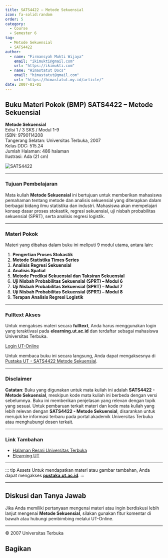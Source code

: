 ```yaml
--- 
title: SATS4422 – Metode Sekuensial
icon: fa-solid:random
order: 5
category:
  - Course
  - Semester 6
tag:
  - Metode Sekuensial
  - SATS4422
author:
  - name: "Firmansyah Mukti Wijaya"
    email: "ikimukti@gmail.com"
    url: "https://ikimukti.com"
  - name: "Himastatut Docs"
    email: "himastatut@gmail.com"
    url: "https://himastatut.my.id/article/"
date: 2007-01-01
--- 
```


## Buku Materi Pokok (BMP) SATS4422 – Metode Sekuensial

**Metode Sekuensial**  
Edisi 1 / 3 SKS / Modul 1-9  
ISBN: 9790114208  
Tangerang Selatan: Universitas Terbuka, 2007  
Kelas DDC: 515.24  
Jumlah Halaman: 486 halaman  
Ilustrasi: Ada (21 cm)

![SATS4422](https://pustaka.ut.ac.id/lib/wp-content/uploads/2020/07/SATS4422.jpg)

--- 

### Tujuan Pembelajaran

Mata kuliah **Metode Sekuensial** ini bertujuan untuk memberikan mahasiswa pemahaman tentang metode dan analisis sekuensial yang diterapkan dalam berbagai bidang ilmu statistika dan industri. Mahasiswa akan mempelajari konsep dasar proses stokastik, regresi sekuensial, uji nisbah probabilitas sekuensial (SPRT), serta analisis regresi logistik.

--- 

### Materi Pokok

Materi yang dibahas dalam buku ini meliputi 9 modul utama, antara lain:

1. **Pengertian Proses Stokastik**
2. **Metode Statistika Times Series**
3. **Analisis Regresi Sekuensial**
4. **Analisis Spatial**
5. **Metode Prediksi Sekuensial dan Taksiran Sekuensial**
6. **Uji Nisbah Probabilitas Sekuensial (SPRT) – Modul 6**
7. **Uji Nisbah Probabilitas Sekuensial (SPRT) – Modul 7**
8. **Uji Nisbah Probabilitas Sekuensial (SPRT) – Modul 8**
9. **Terapan Analisis Regresi Logistik**

--- 

### Fulltext Akses

Untuk mengakses materi secara **fulltext**, Anda harus menggunakan login yang teraktivasi pada **elearning.ut.ac.id** dan terdaftar sebagai mahasiswa Universitas Terbuka.

[Login UT-Online](http://elearning.ut.ac.id)

Untuk membaca buku ini secara langsung, Anda dapat mengaksesnya di [Pustaka UT - SATS4422 Metode Sekuensial](https://pustaka.ut.ac.id/lib/sats4422-metode-sekuensial/).

--- 

### Disclaimer

**Catatan**: Buku yang digunakan untuk mata kuliah ini adalah **SATS4422 - Metode Sekuensial**, meskipun kode mata kuliah ini berbeda dengan versi sebelumnya. Buku ini memberikan penjelasan yang relevan dengan topik yang sesuai. Untuk pembaruan terkait materi dan kode mata kuliah yang lebih relevan dengan **SATS4422 - Metode Sekuensial**, disarankan untuk merujuk ke informasi terbaru pada portal akademik Universitas Terbuka atau menghubungi dosen terkait.

--- 

### Link Tambahan

- [Halaman Resmi Universitas Terbuka](https://www.ut.ac.id)
- [Elearning UT](http://elearning.ut.ac.id)

--- 

::: tip Assets
Untuk mendapatkan materi atau gambar tambahan, Anda dapat mengakses **[pustaka.ut.ac.id](https://pustaka.ut.ac.id)**.
:::

--- 

## Diskusi dan Tanya Jawab

Jika Anda memiliki pertanyaan mengenai materi atau ingin berdiskusi lebih lanjut mengenai **Metode Sekuensial**, silakan gunakan fitur komentar di bawah atau hubungi pembimbing melalui UT-Online.

--- 

<footer>
  <p>© 2007 Universitas Terbuka</p>
</footer>


## Bagikan
<Share colorful />
<GitContributors />
<GitChangelog />